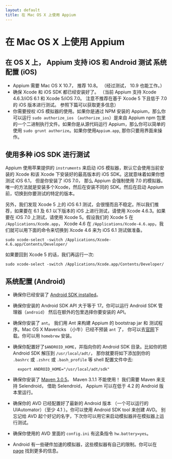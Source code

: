 ```yaml
---
layout: default
title: 在 Mac OS X 上使用 Appium
---
```


在 Mac OS X 上使用 Appium
=======

在 OS X 上， Appium 支持 iOS 和 Android 测试
<a name="ios"></a>系统配置 (iOS)
--------

* Appium 需要 Mac OS X 10.7， 推荐 10.8。 （经过测试， 10.9 也能工作。）
* 确保 Xcode 和 iOS SDK 都已经安装好了。 （当前 Appium 支持 Xcode 4.6.3/iOS 6.1 和 Xcode 5/iOS 7.0。 注意不推荐在基于 Xcode 5 下且低于 7.0 的 iOS 版本进行测试。 参照下篇可以获取更多信息）
* 你需要授权 iOS 模拟器的使用。如果你是通过 NPM 安装的 Appium，那么你可以运行 `sudo authorize_ios` （`authorize_ios`）是来自 Appium npm 包里的一个二进制执行文件。如果你是从源代码运行 Appium，那么你可以简单的使用 `sudo grunt authorize`。如果你使用`Appium.app`, 那你只要用界面来操作。

<a name="ios_multiple"></a>使用多种 iOS SDK 进行测试
-----------

Appium 使用苹果提供的 `instruments` 来启动 iOS 模拟器，默认它会使用当前安装的 Xcode 和该 Xcode 下安装好的最高版本的 iOS SDK。这就意味着如果你想测试 iOS 6.1， 但是你安装了 iOS 7.0， 那么 Appium 会强制使用 7.0 的模拟器。 唯一的方法就是安装多个Xcode，然后在安装不同的 SDK。然后在启动 Appium 前，切换到你要测试的特定的版本。

另外，我们发现 Xcode 5 上的 iOS 6.1 测试，会很慢而且不稳定。所以我们推荐，如果要在 6.1 及 6.1 以下版本的 iOS 上进行测试，请使用 Xcode 4.6.3。如果要在 iOS 7.0 上测试，请使用 Xcode 5。假设我们的 Xcode 5 在 `/Applications/Xcode.app`， Xcode 4.6 在 `/Applications/Xcode-4.6.app`，我们就可以用下面的命令来切换到 Xcode 4.6 来为 iOS 6.1 测试做准备。

    sudo xcode-select -switch /Applications/Xcode-4.6.app/Contents/Developer/

如果要回到 Xcode 5 的话，我们再运行一次:

    sudo xcode-select -switch /Applications/Xcode.app/Contents/Developer/


<a name="android"></a>系统配置 (Android)
--------

* 确保你已经安装了 [Android SDK installed](http://developer.android.com/sdk/index.html)。
* 确保你安装的 Android SDK API 大于等于 17。你可以运行 Android SDK 管理器（`android`） 然后在额外的包里选择你要安装的 API。
* 确保你安装了 `ant`。 我们用 Ant 来构建 Appium 的 bootstrap jar 和 测试程序。Mac OS X Mavericks （小牛）已经不预装 `ant` 了， 你可以去[官网]((http://ant.apache.org/bindownload.cgi))下载。你可以用 `homebrew` 安装。
* 确保你配置好了`$ANDROID_HOME`，并指向你的 Android SDK 目录。比如你的把 Android SDK 解压到 `/usr/local/adt/`，  那你就要将如下添加到你的 `.bashrc` 或 `.zshrc` 或 `.bash_profile` 等 shell 配置文件中去:

        export ANDROID_HOME="/usr/local/adt/sdk"

* 确保你安装了 [Maven 3.0.5](http://maven.apache.org/download.cgi)。 Maven 3.1.1 不能使用！
我们需要 Maven 来支持 Selendroid， 借助 Selendroid， Appium 可以在低于 4.2 的 Android 版本里运行。 
* 确保你的 AVD 已经配置好了最新的 Android 版本 （一个可以运行的 UIAutomator）（至少 4.1 ）。你可以使用 Android SDK tool 来创建 AVD。 别忘记给 AVD 起个好记的名字，下次你可以用它来启动模拟器并在模拟器上运行测试。
* 确保你使用的 AVD 里面的 `config.ini` 有这条指令 `hw.battery=yes`。
* Android 有一些硬件加速的模拟器，这些模拟器有自己的限制。你可以在 [page](https://github.com/appium/appium/blob/master/docs/cn/android-hax-emulator.cn.md) 找到更多的信息。
